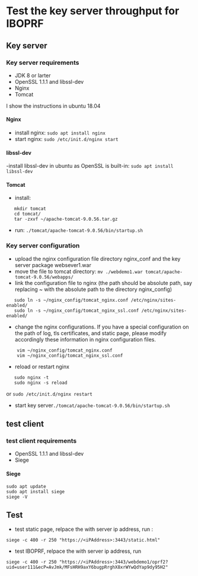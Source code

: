 # Test the key server throughput for IBOPRF


## Key server
### Key server requirements
- JDK 8 or larter
- OpenSSL 1.1.1 and libssl-dev
- Nginx
- Tomcat

I show the instructions in ubuntu 18.04

#### Nginx
- install nginx: ```sudo apt install nginx```
- start nginx: ```sudo /etc/init.d/nginx start```

#### libssl-dev
-install libssl-dev in ubuntu as OpenSSL is built-in: ```sudo apt install libssl-dev```


#### Tomcat
- install:
```wget https://dlcdn.apache.org/tomcat/tomcat-9/v9.0.56/bin/apache-tomcat-9.0.56.tar.gz
   mkdir tomcat
   cd tomcat/
   tar -zxvf ~/apache-tomcat-9.0.56.tar.gz
```

- run: ```./tomcat/apache-tomcat-9.0.56/bin/startup.sh```

### Key server configuration

- upload the nginx configuration file directory nginx_conf and the key server package websever1.war
- move the file to tomcat directory: ```mv ./webdemo1.war tomcat/apache-tomcat-9.0.56/webapps/```
- link the configuration file to nginx (the path should be absolute path, say replacing ~ with the absolute path to the directory nginx_config)
```
   sudo ln -s ~/nginx_config/tomcat_nginx.conf /etc/nginx/sites-enabled/ 
   sudo ln -s ~/nginx_config/tomcat_nginx_ssl.conf /etc/nginx/sites-enabled/
```
- change the nginx configurations. If you have a special configuration on the path of log, tls certificates, and static page, please modify accordingly these information in nginx configuration files.
``` 
    vim ~/nginx_config/tomcat_nginx.conf
    vim ~/nginx_config/tomcat_nginx_ssl.conf
```
- reload or restart nginx
```
   sudo nginx -t
   sudo nginx -s reload
```
or ```sudo /etc/init.d/nginx restart```

- start key server```./tomcat/apache-tomcat-9.0.56/bin/startup.sh```

## test client
### test client requirements
- OpenSSL 1.1.1 and libssl-dev
- Siege

#### Siege
```
sudo apt update
sudo apt install siege
siege -V
```

## Test
- test static page, relpace the <iPAddress> with server ip address, run :
   
```siege -c 400 -r 250 "https://<iPAddress>:3443/static.html"```
   
- test IBOPRF, relpace the <iPAddress> with server ip address, run
   
```siege -c 400 -r 250 "https://<iPAddress>:3443/webdemo1/oprf2?uid=user111&ecP=AvJmk/MFsHRH9axY6bugpRrghX8xrWYwQdYap9dy95H2"```
